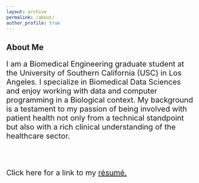 ```yaml
---
layout: archive
permalink: /about/
author_profile: true
---
```


<h2>About Me</h2>
<p style="font-size:20px"> I am a Biomedical Engineering graduate student at the University of Southern California (USC) in Los Angeles. I specialize in Biomedical Data Sciences and enjoy working with data and computer programming in a Biological context. My background is a testament to my passion of being involved with patient health not only from a technical standpoint but also with a rich clinical understanding of the healthcare sector. </p>
<br>
<br>

<p style='font-size:20px'> Click here for a link to my <a href="/Users/nikitavakoli/Desktop/Resumes/Niki_Tavakoli.pdf">résumé.</a> 
